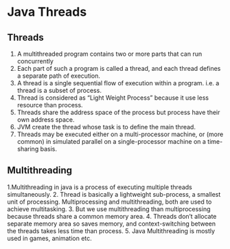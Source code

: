 # Java Threads

## Threads
1. A multithreaded program contains two or more parts that can run concurrently
2. Each part of such a program is called a thread, and each thread defines a separate path of
execution.
3. A thread is a single sequential flow of execution within a program.
i.e. a thread is a subset of process.
4. Thread is considered as “Light Weight Process” because it use less resource than process.
5. Threads share the address space of the process but process have their own address space.
6. JVM create the thread whose task is to define the main thread.
7. Threads may be executed either on a multi-processor machine, or (more common) in
simulated parallel on a single-processor machine on a time-sharing basis.

## Multithreading
1.Multithreading in java is a process of executing multiple threads simultaneously.
2. Thread is basically a lightweight sub-process, a smallest unit of processing.
Multiprocessing and multithreading, both are used to achieve multitasking.
3. But we use multithreading than multiprocessing because threads share a common
memory area.
4. Threads don’t allocate separate memory area so saves memory,
and context-switching between the threads takes less time than process.
5. Java Multithreading is mostly used in games, animation etc.
